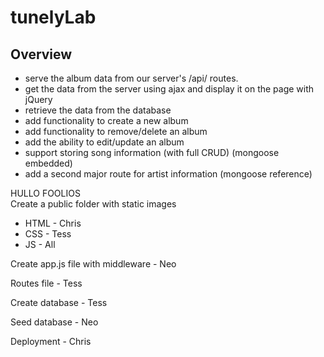 # tunelyLab
## Overview
* serve the album data from our server's /api/ routes.
* get the data from the server using ajax and display it on the page with jQuery
* retrieve the data from the database
* add functionality to create a new album
* add functionality to remove/delete an album
* add the ability to edit/update an album
* support storing song information (with full CRUD) (mongoose embedded)
* add a second major route for artist information (mongoose reference)

HULLO FOOLIOS</br>
Create a public folder with static images
   * HTML - Chris
   * CSS - Tess
   * JS - All

Create app.js file with middleware - Neo

Routes file - Tess

Create database - Tess

Seed database - Neo

Deployment - Chris
